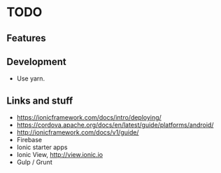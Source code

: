 # TODO

## Features

## Development
* Use yarn.

## Links and stuff
* https://ionicframework.com/docs/intro/deploying/
* https://cordova.apache.org/docs/en/latest/guide/platforms/android/
* http://ionicframework.com/docs/v1/guide/
* Firebase
* Ionic starter apps
* Ionic View, http://view.ionic.io
* Gulp / Grunt
